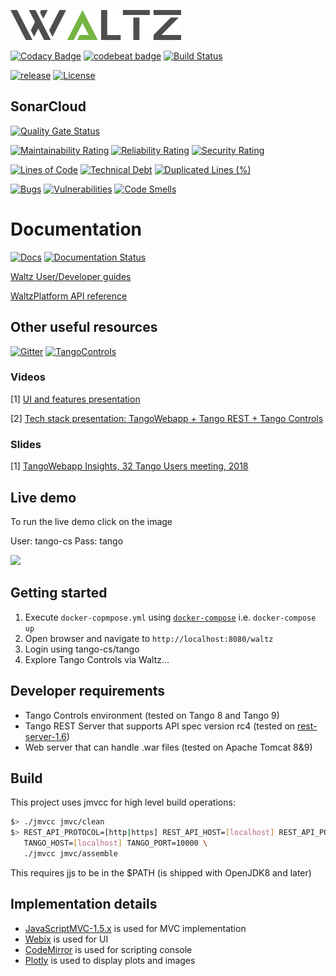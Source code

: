 [![](images/logo_Waltz_small.png)](http://www.waltz-controls.space/?badge=latest)

[![Codacy Badge](https://api.codacy.com/project/badge/Grade/512287ad5da94ac7af157a94eec80c5a)](https://www.codacy.com/app/tango-controls/tango-webapp?utm_source=github.com&amp;utm_medium=referral&amp;utm_content=tango-controls/tango-webapp&amp;utm_campaign=Badge_Grade)
[![codebeat badge](https://codebeat.co/badges/23388ba2-feda-479d-a8c8-abf68eb7b01a)](https://codebeat.co/projects/github-com-tango-controls-tango-webapp-master)
[![Build Status](https://travis-ci.org/waltz-controls/waltz.svg?branch=master)](https://travis-ci.org/waltz-controls/waltz)

[![release](https://img.shields.io/github/release/tango-controls/tango-webapp.svg?style=flat)](https://github.com/tango-controls/tango-webapp/releases/latest)
[![License](https://img.shields.io/badge/License-Apache%202.0-yellowgreen.svg)](https://opensource.org/licenses/Apache-2.0)

## SonarCloud

[![Quality Gate Status](https://sonarcloud.io/api/project_badges/measure?project=waltz-controls_waltz&metric=alert_status)](https://sonarcloud.io/dashboard?id=waltz-controls_waltz)

[![Maintainability Rating](https://sonarcloud.io/api/project_badges/measure?project=waltz-controls_waltz&metric=sqale_rating)](https://sonarcloud.io/dashboard?id=waltz-controls_waltz)
[![Reliability Rating](https://sonarcloud.io/api/project_badges/measure?project=waltz-controls_waltz&metric=reliability_rating)](https://sonarcloud.io/dashboard?id=waltz-controls_waltz)
[![Security Rating](https://sonarcloud.io/api/project_badges/measure?project=waltz-controls_waltz&metric=security_rating)](https://sonarcloud.io/dashboard?id=waltz-controls_waltz)

[![Lines of Code](https://sonarcloud.io/api/project_badges/measure?project=waltz-controls_waltz&metric=ncloc)](https://sonarcloud.io/dashboard?id=waltz-controls_waltz)
[![Technical Debt](https://sonarcloud.io/api/project_badges/measure?project=waltz-controls_waltz&metric=sqale_index)](https://sonarcloud.io/dashboard?id=waltz-controls_waltz)
[![Duplicated Lines (%)](https://sonarcloud.io/api/project_badges/measure?project=waltz-controls_waltz&metric=duplicated_lines_density)](https://sonarcloud.io/dashboard?id=waltz-controls_waltz)

[![Bugs](https://sonarcloud.io/api/project_badges/measure?project=waltz-controls_waltz&metric=bugs)](https://sonarcloud.io/dashboard?id=waltz-controls_waltz)
[![Vulnerabilities](https://sonarcloud.io/api/project_badges/measure?project=waltz-controls_waltz&metric=vulnerabilities)](https://sonarcloud.io/dashboard?id=waltz-controls_waltz)
[![Code Smells](https://sonarcloud.io/api/project_badges/measure?project=waltz-controls_waltz&metric=code_smells)](https://sonarcloud.io/dashboard?id=waltz-controls_waltz)

# Documentation

[![Docs](https://img.shields.io/badge/Generated-Docs-green.svg)](https://waltz-controls.github.io/waltz/)
[![Documentation Status](https://readthedocs.org/projects/waltz-docs/badge/?version=latest)](https://www.waltz-controls.space?badge=latest)

[Waltz User/Developer guides](http://www.waltz-controls.space/?badge=latest)
 
[WaltzPlatform API reference](https://tango-controls.github.io/waltz/)

## Other useful resources

[![Gitter](https://badges.gitter.im/waltz-controls/community.svg)](https://gitter.im/waltz-controls/community?utm_source=badge&utm_medium=badge&utm_campaign=pr-badge)
[![TangoControls](https://img.shields.io/badge/-Tango--Controls-7ABB45.svg?style=flat&logo=%20data%3Aimage%2Fpng%3Bbase64%2CiVBORw0KGgoAAAANSUhEUgAAACAAAAAkCAYAAADo6zjiAAAABHNCSVQICAgIfAhkiAAAAAlwSFlzAAALEwAACxMBAJqcGAAAAsFJREFUWIXtl01IFVEYht9zU%2FvTqOxShLowlOgHykWUGEjUKqiocB1FQURB0KJaRdGiaFM7gzZRLWpTq2olhNQyCtpYCP1gNyIoUTFNnxZzRs8dzvw4Q6564XLnfOf73vedc2a%2BmZEKALgHrC3CUUR8CxZFeEoFalsdM4uLmMgFoIlZLJp3A9ZE4S2oKehhlaR1BTnyg2ocnW%2FxsxEDhbYij4EPVncaeASMAavnS%2FwA8NMaqACNQCew3f4as3KZOYh2SuqTVJeQNiFpn6QGSRVjTH9W%2FiThvcCn6H6n4BvQDvQWFT%2BSIDIFDAKfE3KOAQeBfB0XGPeQvgE67P8ZoB44DvTHmFgJdOQRv%2BUjc%2BavA9siNTWemgfA3TwGquCZ3w8szFIL1ALngIZorndvgJOR0GlP2gtJkzH%2Bd0fGFxW07NqY%2FCrx5QRXcYjbCbmxF1dkBSbi8kpACah3Yi2Sys74cVyxMWY6bk5BTwgRe%2BYlSzLmxNpU3aBeJogk4XWWpJKUeiap3RJYCpQj4QWZDQCuyIAk19Auj%2BAFYGZZjTGjksaBESB8P9iaxUBIaJzjZcCQcwHdj%2BS2Al0xPOeBYYKHk4vfmQ3Y8YkIwRUb7wQGU7j2ePrA1URx93ayd8UpD8klyPbSQfCOMIO05MbI%2BDvwBbjsMdGTwlX21AAMZzEerkaI9zFkP4AeYCPBg6gNuEb6I%2FthFgN1KSQupqzoRELOSed4DGiJala1UmOMr2U%2Bl%2FTWEy9Japa%2Fy41IWi%2FJ3d4%2FkkaAw0Bz3AocArqApwTvet3O3GbgV8qqjAM7bf4N4KMztwTodcYVyelywKSCD5V3xphNXoezuTskNSl4bgxJ6jPGVJJqbN0aSV%2Bd0M0aO7FCs19Jo2lExphXaTkxdRVgQFK7DZVDZ8%2BcpdmQh3wuILh7ut3AEyt%2B51%2BL%2F0cUfwFOX0t0StltmQAAAABJRU5ErkJggg%3D%3D)](http://www.tango-controls.org)

### Videos

[1] [UI and features presentation](https://vimeo.com/268669625)

[2] [Tech stack presentation: TangoWebapp + Tango REST + Tango Controls](https://rutube.ru/video/00d518e2aa8958b891430fbdf24f270a/)

### Slides

[1] [TangoWebapp Insights, 32 Tango Users meeting, 2018](https://www.slideshare.net/IgorKhokhryakov/tangowebapp-insights)

## Live demo

To run the live demo click on the image 

User: tango-cs
Pass: tango

[![](https://github.com/tango-controls/tango-webapp/wiki/images/live.png)](http://ec2-35-156-104-8.eu-central-1.compute.amazonaws.com:8080/master/)

## Getting started ##

1. Execute `docker-copmpose.yml` using [`docker-compose`](https://docs.docker.com/compose/install/) i.e. `docker-compose up`
2. Open browser and navigate to `http://localhost:8080/waltz`
3. Login using tango-cs/tango
4. Explore Tango Controls via Waltz...

## Developer requirements ##

* Tango Controls environment (tested on Tango 8 and Tango 9)
* Tango REST Server that supports API spec version rc4 (tested on [rest-server-1.6](https://github.com/tango-controls/rest-server/releases/tag/rest-server-1.6))
* Web server that can handle .war files (tested on Apache Tomcat 8&9)

## Build ##

This project uses jmvcc for high level build operations:

```bash
$> ./jmvcc jmvc/clean
$> REST_API_PROTOCOL=[http|https] REST_API_HOST=[localhost] REST_API_PORT=[10001]  \
   TANGO_HOST=[localhost] TANGO_PORT=10000 \
   ./jmvcc jmvc/assemble
```

This requires jjs to be in the $PATH (is shipped with OpenJDK8 and later)

## Implementation details

* [JavaScriptMVC-1.5.x](https://bitbucket.org/Ingvord/javascriptmvc-1.5.x) is used for MVC implementation
* [Webix](http://webix.com) is used for UI
* [CodeMirror](https://codemirror.net/) is used for scripting console
* [Plotly](https://plot.ly/javascript/) is used to display plots and images
